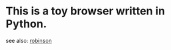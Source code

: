This is a toy browser written in Python.
=====
see also: [robinson](https://limpet.net/mbrubeck/2014/08/08/toy-layout-engine-1.html)
